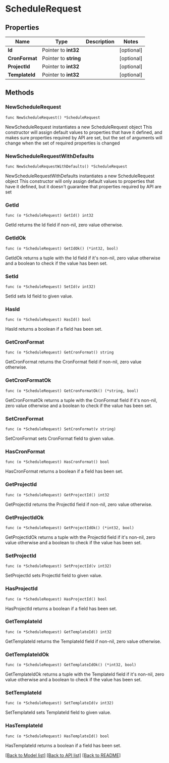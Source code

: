 # ScheduleRequest

## Properties

Name | Type | Description | Notes
------------ | ------------- | ------------- | -------------
**Id** | Pointer to **int32** |  | [optional] 
**CronFormat** | Pointer to **string** |  | [optional] 
**ProjectId** | Pointer to **int32** |  | [optional] 
**TemplateId** | Pointer to **int32** |  | [optional] 

## Methods

### NewScheduleRequest

`func NewScheduleRequest() *ScheduleRequest`

NewScheduleRequest instantiates a new ScheduleRequest object
This constructor will assign default values to properties that have it defined,
and makes sure properties required by API are set, but the set of arguments
will change when the set of required properties is changed

### NewScheduleRequestWithDefaults

`func NewScheduleRequestWithDefaults() *ScheduleRequest`

NewScheduleRequestWithDefaults instantiates a new ScheduleRequest object
This constructor will only assign default values to properties that have it defined,
but it doesn't guarantee that properties required by API are set

### GetId

`func (o *ScheduleRequest) GetId() int32`

GetId returns the Id field if non-nil, zero value otherwise.

### GetIdOk

`func (o *ScheduleRequest) GetIdOk() (*int32, bool)`

GetIdOk returns a tuple with the Id field if it's non-nil, zero value otherwise
and a boolean to check if the value has been set.

### SetId

`func (o *ScheduleRequest) SetId(v int32)`

SetId sets Id field to given value.

### HasId

`func (o *ScheduleRequest) HasId() bool`

HasId returns a boolean if a field has been set.

### GetCronFormat

`func (o *ScheduleRequest) GetCronFormat() string`

GetCronFormat returns the CronFormat field if non-nil, zero value otherwise.

### GetCronFormatOk

`func (o *ScheduleRequest) GetCronFormatOk() (*string, bool)`

GetCronFormatOk returns a tuple with the CronFormat field if it's non-nil, zero value otherwise
and a boolean to check if the value has been set.

### SetCronFormat

`func (o *ScheduleRequest) SetCronFormat(v string)`

SetCronFormat sets CronFormat field to given value.

### HasCronFormat

`func (o *ScheduleRequest) HasCronFormat() bool`

HasCronFormat returns a boolean if a field has been set.

### GetProjectId

`func (o *ScheduleRequest) GetProjectId() int32`

GetProjectId returns the ProjectId field if non-nil, zero value otherwise.

### GetProjectIdOk

`func (o *ScheduleRequest) GetProjectIdOk() (*int32, bool)`

GetProjectIdOk returns a tuple with the ProjectId field if it's non-nil, zero value otherwise
and a boolean to check if the value has been set.

### SetProjectId

`func (o *ScheduleRequest) SetProjectId(v int32)`

SetProjectId sets ProjectId field to given value.

### HasProjectId

`func (o *ScheduleRequest) HasProjectId() bool`

HasProjectId returns a boolean if a field has been set.

### GetTemplateId

`func (o *ScheduleRequest) GetTemplateId() int32`

GetTemplateId returns the TemplateId field if non-nil, zero value otherwise.

### GetTemplateIdOk

`func (o *ScheduleRequest) GetTemplateIdOk() (*int32, bool)`

GetTemplateIdOk returns a tuple with the TemplateId field if it's non-nil, zero value otherwise
and a boolean to check if the value has been set.

### SetTemplateId

`func (o *ScheduleRequest) SetTemplateId(v int32)`

SetTemplateId sets TemplateId field to given value.

### HasTemplateId

`func (o *ScheduleRequest) HasTemplateId() bool`

HasTemplateId returns a boolean if a field has been set.


[[Back to Model list]](../README.md#documentation-for-models) [[Back to API list]](../README.md#documentation-for-api-endpoints) [[Back to README]](../README.md)


